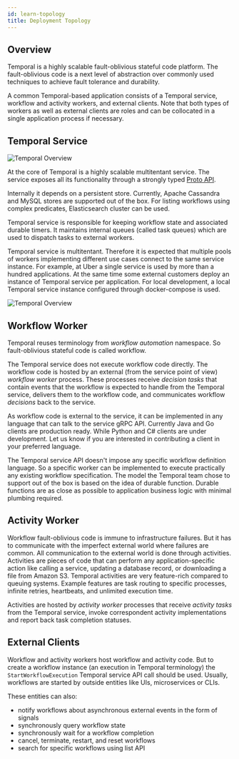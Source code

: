 ```yaml
---
id: learn-topology
title: Deployment Topology
---
```


## Overview

Temporal is a highly scalable fault-oblivious stateful code platform. The fault-oblivious code is a next level of abstraction over commonly used techniques to achieve fault tolerance and durability.

A common Temporal-based application consists of a Temporal service, workflow and activity workers, and external clients.
Note that both types of workers as well as external clients are roles and can be collocated in a single application process if necessary.

## Temporal Service

![Temporal Overview](/img/docs/learn-topology-overview.png)

At the core of Temporal is a highly scalable multitentant service. The service exposes all its functionality through a strongly typed [Proto API](https://github.com/temporalio/temporal-proto/blob/master/temporal/workflowservice/v1/service.proto).

Internally it depends on a persistent store. Currently, Apache Cassandra and MySQL stores are supported out of the box. For listing workflows using complex predicates, Elasticsearch cluster can be used.

Temporal service is responsible for keeping workflow state and associated durable timers. It maintains internal queues (called task queues) which are used to dispatch tasks to external workers.

Temporal service is multitentant. Therefore it is expected that multiple pools of workers implementing different use cases connect to the same service instance. For example, at Uber a single service is used by more than a hundred applications. At the same time some external customers deploy an instance of Temporal service per application. For local development, a local Temporal service instance configured through docker-compose is used.

![Temporal Overview](/img/docs/temporal-overview.svg)

## Workflow Worker

Temporal reuses terminology from _workflow automation_ namespace. So fault-oblivious stateful code is called workflow.

The Temporal service does not execute workflow code directly. The workflow code is hosted by an external (from the service point of view) _workflow worker_ process. These processes receive _decision tasks_ that contain events that the workflow is expected to handle from the Temporal service, delivers them to the workflow code, and communicates workflow _decisions_ back to the service.

As workflow code is external to the service, it can be implemented in any language that can talk to the service gRPC API. Currently Java and Go clients are production ready. While Python and C# clients are under development. Let us know if you are interested in contributing a client in your preferred language.

The Temporal service API doesn't impose any specific workflow definition language. So a specific worker can be implemented to execute practically any existing workflow specification. The model the Temporal team chose to support out of the box is based on the idea of durable function. Durable functions are as close as possible to application business logic with minimal plumbing required.

## Activity Worker

Workflow fault-oblivious code is immune to infrastructure failures. But it has to communicate with the imperfect external world where failures are common. All communication to the external world is done through activities. Activities are pieces of code that can perform any application-specific action like calling a service, updating a database record, or downloading a file from Amazon S3. Temporal activities are very feature-rich compared to queuing systems. Example features are task routing to specific processes, infinite retries, heartbeats, and unlimited execution time.

Activities are hosted by _activity worker_ processes that receive _activity tasks_ from the Temporal service, invoke correspondent activity implementations and report back task completion statuses.

## External Clients

Workflow and activity workers host workflow and activity code. But to create a workflow instance (an execution in Temporal terminology) the `StartWorkflowExecution` Temporal service API call should be used. Usually, workflows are started by outside entities like UIs, microservices or CLIs.

These entities can also:

- notify workflows about asynchronous external events in the form of signals
- synchronously query workflow state
- synchronously wait for a workflow completion
- cancel, terminate, restart, and reset workflows
- search for specific workflows using list API

